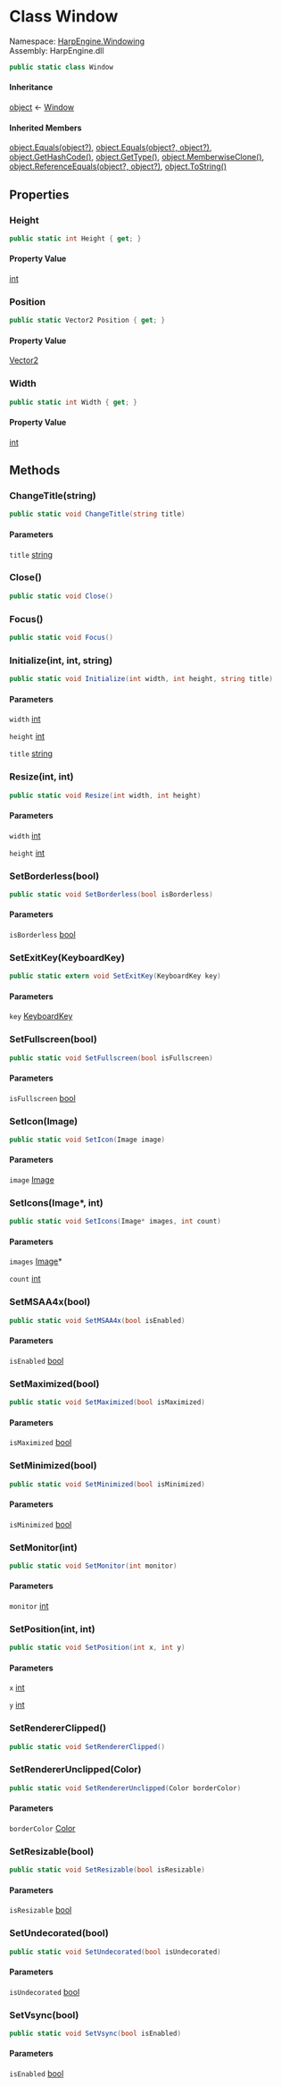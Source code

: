 # <a id="HarpEngine_Windowing_Window"></a> Class Window

Namespace: [HarpEngine.Windowing](HarpEngine.Windowing.md)  
Assembly: HarpEngine.dll  

```csharp
public static class Window
```

#### Inheritance

[object](https://learn.microsoft.com/dotnet/api/system.object) ← 
[Window](HarpEngine.Windowing.Window.md)

#### Inherited Members

[object.Equals\(object?\)](https://learn.microsoft.com/dotnet/api/system.object.equals\#system\-object\-equals\(system\-object\)), 
[object.Equals\(object?, object?\)](https://learn.microsoft.com/dotnet/api/system.object.equals\#system\-object\-equals\(system\-object\-system\-object\)), 
[object.GetHashCode\(\)](https://learn.microsoft.com/dotnet/api/system.object.gethashcode), 
[object.GetType\(\)](https://learn.microsoft.com/dotnet/api/system.object.gettype), 
[object.MemberwiseClone\(\)](https://learn.microsoft.com/dotnet/api/system.object.memberwiseclone), 
[object.ReferenceEquals\(object?, object?\)](https://learn.microsoft.com/dotnet/api/system.object.referenceequals), 
[object.ToString\(\)](https://learn.microsoft.com/dotnet/api/system.object.tostring)

## Properties

### <a id="HarpEngine_Windowing_Window_Height"></a> Height

```csharp
public static int Height { get; }
```

#### Property Value

 [int](https://learn.microsoft.com/dotnet/api/system.int32)

### <a id="HarpEngine_Windowing_Window_Position"></a> Position

```csharp
public static Vector2 Position { get; }
```

#### Property Value

 [Vector2](https://learn.microsoft.com/dotnet/api/system.numerics.vector2)

### <a id="HarpEngine_Windowing_Window_Width"></a> Width

```csharp
public static int Width { get; }
```

#### Property Value

 [int](https://learn.microsoft.com/dotnet/api/system.int32)

## Methods

### <a id="HarpEngine_Windowing_Window_ChangeTitle_System_String_"></a> ChangeTitle\(string\)

```csharp
public static void ChangeTitle(string title)
```

#### Parameters

`title` [string](https://learn.microsoft.com/dotnet/api/system.string)

### <a id="HarpEngine_Windowing_Window_Close"></a> Close\(\)

```csharp
public static void Close()
```

### <a id="HarpEngine_Windowing_Window_Focus"></a> Focus\(\)

```csharp
public static void Focus()
```

### <a id="HarpEngine_Windowing_Window_Initialize_System_Int32_System_Int32_System_String_"></a> Initialize\(int, int, string\)

```csharp
public static void Initialize(int width, int height, string title)
```

#### Parameters

`width` [int](https://learn.microsoft.com/dotnet/api/system.int32)

`height` [int](https://learn.microsoft.com/dotnet/api/system.int32)

`title` [string](https://learn.microsoft.com/dotnet/api/system.string)

### <a id="HarpEngine_Windowing_Window_Resize_System_Int32_System_Int32_"></a> Resize\(int, int\)

```csharp
public static void Resize(int width, int height)
```

#### Parameters

`width` [int](https://learn.microsoft.com/dotnet/api/system.int32)

`height` [int](https://learn.microsoft.com/dotnet/api/system.int32)

### <a id="HarpEngine_Windowing_Window_SetBorderless_System_Boolean_"></a> SetBorderless\(bool\)

```csharp
public static void SetBorderless(bool isBorderless)
```

#### Parameters

`isBorderless` [bool](https://learn.microsoft.com/dotnet/api/system.boolean)

### <a id="HarpEngine_Windowing_Window_SetExitKey_HarpEngine_Input_KeyboardKey_"></a> SetExitKey\(KeyboardKey\)

```csharp
public static extern void SetExitKey(KeyboardKey key)
```

#### Parameters

`key` [KeyboardKey](HarpEngine.Input.KeyboardKey.md)

### <a id="HarpEngine_Windowing_Window_SetFullscreen_System_Boolean_"></a> SetFullscreen\(bool\)

```csharp
public static void SetFullscreen(bool isFullscreen)
```

#### Parameters

`isFullscreen` [bool](https://learn.microsoft.com/dotnet/api/system.boolean)

### <a id="HarpEngine_Windowing_Window_SetIcon_HarpEngine_Graphics_Image_"></a> SetIcon\(Image\)

```csharp
public static void SetIcon(Image image)
```

#### Parameters

`image` [Image](HarpEngine.Graphics.Image.md)

### <a id="HarpEngine_Windowing_Window_SetIcons_HarpEngine_Graphics_Image__System_Int32_"></a> SetIcons\(Image\*, int\)

```csharp
public static void SetIcons(Image* images, int count)
```

#### Parameters

`images` [Image](HarpEngine.Graphics.Image.md)\*

`count` [int](https://learn.microsoft.com/dotnet/api/system.int32)

### <a id="HarpEngine_Windowing_Window_SetMSAA4x_System_Boolean_"></a> SetMSAA4x\(bool\)

```csharp
public static void SetMSAA4x(bool isEnabled)
```

#### Parameters

`isEnabled` [bool](https://learn.microsoft.com/dotnet/api/system.boolean)

### <a id="HarpEngine_Windowing_Window_SetMaximized_System_Boolean_"></a> SetMaximized\(bool\)

```csharp
public static void SetMaximized(bool isMaximized)
```

#### Parameters

`isMaximized` [bool](https://learn.microsoft.com/dotnet/api/system.boolean)

### <a id="HarpEngine_Windowing_Window_SetMinimized_System_Boolean_"></a> SetMinimized\(bool\)

```csharp
public static void SetMinimized(bool isMinimized)
```

#### Parameters

`isMinimized` [bool](https://learn.microsoft.com/dotnet/api/system.boolean)

### <a id="HarpEngine_Windowing_Window_SetMonitor_System_Int32_"></a> SetMonitor\(int\)

```csharp
public static void SetMonitor(int monitor)
```

#### Parameters

`monitor` [int](https://learn.microsoft.com/dotnet/api/system.int32)

### <a id="HarpEngine_Windowing_Window_SetPosition_System_Int32_System_Int32_"></a> SetPosition\(int, int\)

```csharp
public static void SetPosition(int x, int y)
```

#### Parameters

`x` [int](https://learn.microsoft.com/dotnet/api/system.int32)

`y` [int](https://learn.microsoft.com/dotnet/api/system.int32)

### <a id="HarpEngine_Windowing_Window_SetRendererClipped"></a> SetRendererClipped\(\)

```csharp
public static void SetRendererClipped()
```

### <a id="HarpEngine_Windowing_Window_SetRendererUnclipped_HarpEngine_Graphics_Color_"></a> SetRendererUnclipped\(Color\)

```csharp
public static void SetRendererUnclipped(Color borderColor)
```

#### Parameters

`borderColor` [Color](HarpEngine.Graphics.Color.md)

### <a id="HarpEngine_Windowing_Window_SetResizable_System_Boolean_"></a> SetResizable\(bool\)

```csharp
public static void SetResizable(bool isResizable)
```

#### Parameters

`isResizable` [bool](https://learn.microsoft.com/dotnet/api/system.boolean)

### <a id="HarpEngine_Windowing_Window_SetUndecorated_System_Boolean_"></a> SetUndecorated\(bool\)

```csharp
public static void SetUndecorated(bool isUndecorated)
```

#### Parameters

`isUndecorated` [bool](https://learn.microsoft.com/dotnet/api/system.boolean)

### <a id="HarpEngine_Windowing_Window_SetVsync_System_Boolean_"></a> SetVsync\(bool\)

```csharp
public static void SetVsync(bool isEnabled)
```

#### Parameters

`isEnabled` [bool](https://learn.microsoft.com/dotnet/api/system.boolean)

